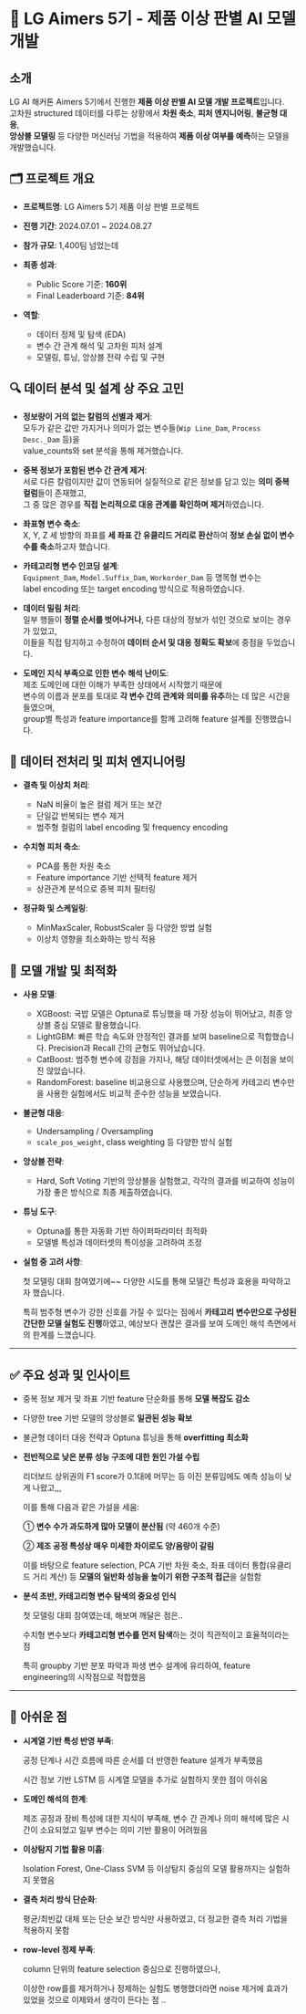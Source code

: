 # 🧪 LG Aimers 5기 - 제품 이상 판별 AI 모델 개발


## 소개

LG AI 해커톤 Aimers 5기에서 진행한 **제품 이상 판별 AI 모델 개발 프로젝트**입니다.  
고차원 structured 데이터를 다루는 상황에서 **차원 축소**, **피처 엔지니어링**, **불균형 대응**,  
**앙상블 모델링** 등 다양한 머신러닝 기법을 적용하여 **제품 이상 여부를 예측**하는 모델을 개발했습니다.


## 🗂 프로젝트 개요

- **프로젝트명**: LG Aimers 5기 제품 이상 판별 프로젝트  
- **진행 기간**: 2024.07.01 ~ 2024.08.27 
- **참가 규모**: 1,400팀  넘었는데
- **최종 성과**:  
  - Public Score 기준: **160위**  
  - Final Leaderboard 기준: **84위**

- **역할**:
  - 데이터 정제 및 탐색 (EDA)  
  - 변수 간 관계 해석 및 고차원 피처 설계  
  - 모델링, 튜닝, 앙상블 전략 수립 및 구현


## 🔍 데이터 분석 및 설계 상 주요 고민

- **정보량이 거의 없는 칼럼의 선별과 제거**:  
  모두가 같은 값만 가지거나 의미가 없는 변수들(`Wip Line_Dam`, `Process Desc._Dam` 등)을  
  value_counts와 set 분석을 통해 제거했습니다.

- **중복 정보가 포함된 변수 간 관계 제거**:  
  서로 다른 칼럼이지만 값이 연동되어 실질적으로 같은 정보를 담고 있는 **의미 중복 컬럼**들이 존재했고,  
  그 중 많은 경우를 **직접 논리적으로 대응 관계를 확인하며 제거**하였습니다.

- **좌표형 변수 축소**:  
  X, Y, Z 세 방향의 좌표를  **세 좌표 간 유클리드 거리로 환산**하여 **정보 손실 없이 변수 수를 축소**하고자 했습니다.

- **카테고리형 변수 인코딩 설계**:  
  `Equipment_Dam`, `Model.Suffix_Dam`, `Workorder_Dam` 등 명목형 변수는  
  label encoding 또는 target encoding 방식으로 적용하였습니다.

- **데이터 밀림 처리**:  
  일부 행들이 **정렬 순서를 벗어나거나**, 다른 대상의 정보가 섞인 것으로 보이는 경우가 있었고,  
  이들을 직접 탐지하고 수정하여 **데이터 순서 및 대응 정확도 확보**에 중점을 두었습니다.

- **도메인 지식 부족으로 인한 변수 해석 난이도**:  
  제조 도메인에 대한 이해가 부족한 상태에서 시작했기 때문에  
  변수의 이름과 분포를 토대로 **각 변수 간의 관계와 의미를 유추**하는 데 많은 시간을 들였으며,  
  group별 특성과 feature importance를 함께 고려해 feature 설계를 진행했습니다.


## 🧪 데이터 전처리 및 피처 엔지니어링

- **결측 및 이상치 처리**:  
  - NaN 비율이 높은 컬럼 제거 또는 보간  
  - 단일값 반복되는 변수 제거  
  - 범주형 컬럼의 label encoding 및 frequency encoding

- **수치형 피처 축소**:  
  - PCA를 통한 차원 축소  
  - Feature importance 기반 선택적 feature 제거  
  - 상관관계 분석으로 중복 피처 필터링

- **정규화 및 스케일링**:  
  - MinMaxScaler, RobustScaler 등 다양한 방법 실험  
  - 이상치 영향을 최소화하는 방식 적용


## 🤖 모델 개발 및 최적화

- **사용 모델**:
    - XGBoost: 국밥 모델은 Optuna로 튜닝했을 때 가장 성능이 뛰어났고, 최종 앙상블 중심 모델로 활용했습니다.
    - LightGBM: 빠른 학습 속도와 안정적인 결과를 보여 baseline으로 적합했습니다. Precision과 Recall 간의 균형도 뛰어났습니다.
    - CatBoost: 범주형 변수에 강점을 가지나, 해당 데이터셋에서는 큰 이점을 보이진 않았습니다.
    - RandomForest: baseline 비교용으로 사용했으며, 단순하게 카테고리 변수만을 사용한 실험에서도 비교적 준수한 성능을 보였습니다.
- **불균형 대응**:
    - Undersampling / Oversampling
    - `scale_pos_weight`, class weighting 등 다양한 방식 실험
- **앙상블 전략**:
    - Hard, Soft Voting 기반의 앙상블을 실험했고, 각각의 결과를 비교하여 성능이 가장 좋은 방식으로 최종 제출하였습니다.
- **튜닝 도구**:
    - Optuna를 통한 자동화 기반 하이퍼파라미터 최적화
    - 모델별 특성과 데이터셋의 특이성을 고려하여 조정
- **실험 중 고려 사항**:
    
    첫 모델링 대회 참여였기에~~ 다양한 시도를 통해 모델간 특성과 효용을 파악하고자 했습니다.
    
    특히 범주형 변수가 강한 신호를 가질 수 있다는 점에서 **카테고리 변수만으로 구성된 간단한 모델 실험도 진행**하였고, 예상보다 괜찮은 결과를 보여 도메인 해석 측면에서의 한계를 느꼈습니다.
    

---

## ✅ 주요 성과 및 인사이트

- 중복 정보 제거 및 좌표 기반 feature 단순화를 통해 **모델 복잡도 감소**
- 다양한 tree 기반 모델의 앙상블로 **일관된 성능 확보**
- 불균형 데이터 대응 전략과 Optuna 튜닝을 통해 **overfitting 최소화**
- **전반적으로 낮은 분류 성능 구조에 대한 원인 가설 수립**
    
    리더보드 상위권의 F1 score가 0.1대에 머무는 등 이진 분류임에도 예측 성능이 낮게 나왔고,,,
    
    이를 통해 다음과 같은 가설을 세움:
    
    ① **변수 수가 과도하게 많아 모델이 분산됨** (약 460개 수준)
    
    ② **제조 공정 특성상 매우 미세한 차이로도 양/음량이 갈림**
    
    이를 바탕으로 feature selection, PCA 기반 차원 축소, 좌표 데이터 통합(유클리드 거리 계산) 등 **모델의 일반화 성능을 높이기 위한 구조적 접근**을 실험함
    
- **분석 초반, 카테고리형 변수 탐색의 중요성 인식**
    
    첫 모델링 대회 참여였는데, 해보며 깨달은 점은..
    
    수치형 변수보다 **카테고리형 변수를 먼저 탐색**하는 것이 직관적이고 효율적이라는 점
    
    특히 groupby 기반 분포 파악과 파생 변수 설계에 유리하여, feature engineering의 시작점으로 적합했음
    

---

## 📝 아쉬운 점

- **시계열 기반 특성 반영 부족**:
    
    공정 단계나 시간 흐름에 따른 순서를 더 반영한 feature 설계가 부족했음
    
    시간 정보 기반 LSTM 등 시계열 모델을 추가로 실험하지 못한 점이 아쉬움
    
- **도메인 해석의 한계**:
    
    제조 공정과 장비 특성에 대한 지식이 부족해, 변수 간 관계나 의미 해석에 많은 시간이 소요되었고 일부 변수는 의미 기반 활용이 어려웠음
    
- **이상탐지 기법 활용 미흡**:
    
    Isolation Forest, One-Class SVM 등 이상탐지 중심의 모델 활용까지는 실험하지 못했음
    
- **결측 처리 방식 단순화**:
    
    평균/최빈값 대체 또는 단순 보간 방식만 사용하였고, 더 정교한 결측 처리 기법을 적용하지 못함
    
- **row-level 정제 부족**:
    
    column 단위의 feature selection 중심으로 진행하였으나,
    
    이상한 row를를 제거하거나 정제하는 실험도 병행했더라면 noise 제거에 효과가 있었을 것으로 이제와서 생각이 든다는 점 ..
